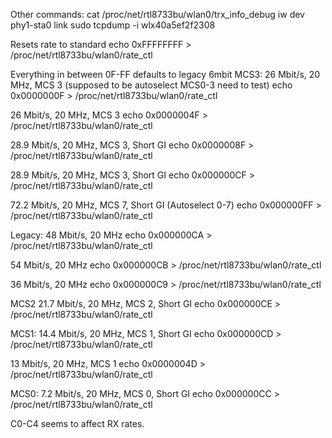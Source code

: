 Other commands:
cat /proc/net/rtl8733bu/wlan0/trx_info_debug
iw dev phy1-sta0 link
sudo tcpdump -i wlx40a5ef2f2308



Resets rate to standard
echo 0xFFFFFFFF > /proc/net/rtl8733bu/wlan0/rate_ctl

Everything in between 0F-FF defaults to legacy 6mbit
MCS3: 
26 Mbit/s, 20 MHz, MCS 3 (supposed to be autoselect MCS0-3 need to test)
echo 0x0000000F > /proc/net/rtl8733bu/wlan0/rate_ctl

26 Mbit/s, 20 MHz, MCS 3
echo 0x0000004F > /proc/net/rtl8733bu/wlan0/rate_ctl

28.9 Mbit/s, 20 MHz, MCS 3, Short GI
echo 0x0000008F > /proc/net/rtl8733bu/wlan0/rate_ctl

28.9 Mbit/s, 20 MHz, MCS 3, Short GI
echo 0x000000CF > /proc/net/rtl8733bu/wlan0/rate_ctl

72.2 Mbit/s, 20 MHz, MCS 7, Short GI (Autoselect 0-7)
echo 0x000000FF > /proc/net/rtl8733bu/wlan0/rate_ctl



Legacy:
48 Mbit/s, 20 MHz
echo 0x000000CA > /proc/net/rtl8733bu/wlan0/rate_ctl

54 Mbit/s, 20 MHz
echo 0x000000CB > /proc/net/rtl8733bu/wlan0/rate_ctl

36 Mbit/s, 20 MHz
echo 0x000000C9 > /proc/net/rtl8733bu/wlan0/rate_ctl

MCS2
21.7 Mbit/s, 20 MHz, MCS 2, Short GI
echo 0x000000CE > /proc/net/rtl8733bu/wlan0/rate_ctl


MCS1:
14.4 Mbit/s, 20 MHz, MCS 1, Short GI
echo 0x000000CD > /proc/net/rtl8733bu/wlan0/rate_ctl

13 Mbit/s, 20 MHz, MCS 1
echo 0x0000004D > /proc/net/rtl8733bu/wlan0/rate_ctl

MCS0:
7.2 Mbit/s, 20 MHz, MCS 0, Short GI
echo 0x000000CC > /proc/net/rtl8733bu/wlan0/rate_ctl

C0-C4 seems to affect RX rates.
